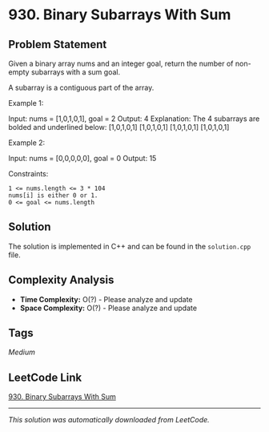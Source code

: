 # 930. Binary Subarrays With Sum

## Problem Statement

Given a binary array nums and an integer goal, return the number of non-empty subarrays with a sum goal.

A subarray is a contiguous part of the array.

Example 1:

Input: nums = [1,0,1,0,1], goal = 2
Output: 4
Explanation: The 4 subarrays are bolded and underlined below:
[1,0,1,0,1]
[1,0,1,0,1]
[1,0,1,0,1]
[1,0,1,0,1]

Example 2:

Input: nums = [0,0,0,0,0], goal = 0
Output: 15

Constraints:

	1 <= nums.length <= 3 * 104
	nums[i] is either 0 or 1.
	0 <= goal <= nums.length

## Solution

The solution is implemented in C++ and can be found in the `solution.cpp` file.

## Complexity Analysis

- **Time Complexity:** O(?) - Please analyze and update
- **Space Complexity:** O(?) - Please analyze and update

## Tags

*Medium*

## LeetCode Link

[930. Binary Subarrays With Sum](https://leetcode.com/problems/binary-subarrays-with-sum/)

---

*This solution was automatically downloaded from LeetCode.*
